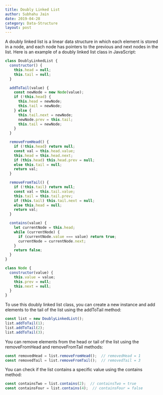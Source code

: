 ```yaml
---
title: Doubly Linked List
author: Subhahu Jain
date: 2019-04-28
category: Data-Structure
layout: post
---
```


A doubly linked list is a linear data structure in which each element is stored in a node, and each node has pointers to the previous and next nodes in the list. Here is an example of a doubly linked list class in JavaScript:

```js
class DoublyLinkedList {
  constructor() {
    this.head = null;
    this.tail = null;
  }

  addToTail(value) {
    const newNode = new Node(value);
    if (!this.head) {
      this.head = newNode;
      this.tail = newNode;
    } else {
      this.tail.next = newNode;
      newNode.prev = this.tail;
      this.tail = newNode;
    }
  }

  removeFromHead() {
    if (!this.head) return null;
    const val = this.head.value;
    this.head = this.head.next;
    if (this.head) this.head.prev = null;
    else this.tail = null;
    return val;
  }

  removeFromTail() {
    if (!this.tail) return null;
    const val = this.tail.value;
    this.tail = this.tail.prev;
    if (this.tail) this.tail.next = null;
    else this.head = null;
    return val;
  }

  contains(value) {
    let currentNode = this.head;
    while (currentNode) {
      if (currentNode.value === value) return true;
      currentNode = currentNode.next;
    }
    return false;
  }
}

class Node {
  constructor(value) {
    this.value = value;
    this.prev = null;
    this.next = null;
  }
}
```

To use this doubly linked list class, you can create a new instance and add elements to the tail of the list using the addToTail method:

```js
const list = new DoublyLinkedList();
list.addToTail(1);
list.addToTail(2);
list.addToTail(3);
```

You can remove elements from the head or tail of the list using the removeFromHead and removeFromTail methods:

```js
const removedHead = list.removeFromHead();  // removedHead = 1
const removedTail = list.removeFromTail();  // removedTail = 3
```

You can check if the list contains a specific value using the contains method:

```js
const containsTwo = list.contains(2);  // containsTwo = true
const containsFour = list.contains(4);  // containsFour = false
```


[1]: https://pages.github.com
[2]: https://github.com/sighingnow/jekyll-gitbook/fork
[3]: https://pages.github.com/themes
[4]: https://docs.github.com/en/pages/setting-up-a-github-pages-site-with-jekyll/adding-a-theme-to-your-github-pages-site-using-jekyll
[5]: https://github.com/sighingnow/jekyll-gitbook/fork
[6]: https://github.com/sighingnow/jekyll-gitbook/blob/master/_config.yml
